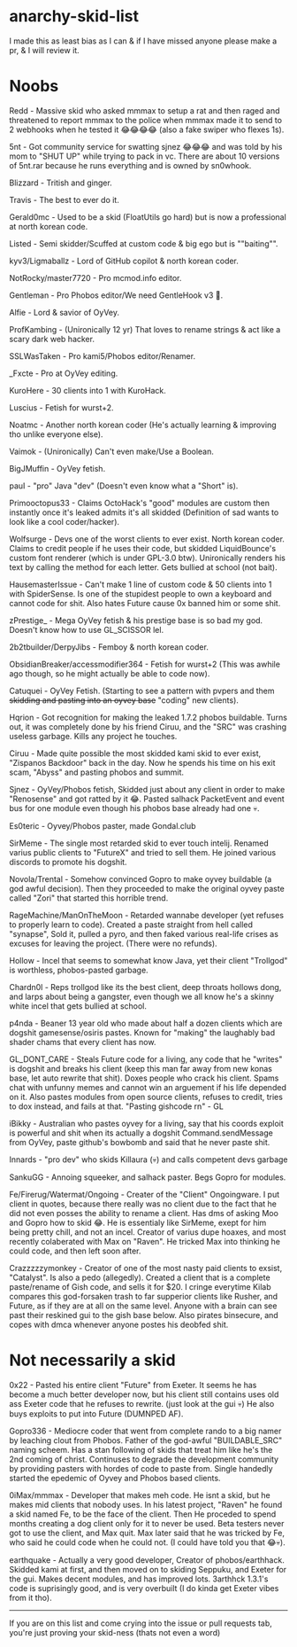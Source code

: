 # anarchy-skid-list
I made this as least bias as I can & if I have missed anyone please make a pr, & I will review it.

# Noobs

Redd - Massive skid who asked mmmax to setup a rat and then raged and threatened to report mmmax to the police when mmmax made it to send to 2 webhooks when he tested it 😂😂😂😂 (also a fake swiper who flexes 1s).

5nt - Got community service for swatting sjnez 😂😂😂 and was told by his mom to "SHUT UP" while trying to pack in vc. There are about 10 versions of 5nt.rar because he runs everything and is owned by sn0whook.

Blizzard - Tritish and ginger.

Travis - The best to ever do it.

Gerald0mc - Used to be a skid (FloatUtils go hard) but is now a professional at north korean code.

Listed - Semi skidder/Scuffed at custom code & big ego but is ""baiting"".

kyv3/Ligmaballz - Lord of GitHub copilot & north korean coder.

NotRocky/master7720 - Pro mcmod.info editor.

Gentleman - Pro Phobos editor/We need GentleHook v3 :pray:.

Alfie - Lord & savior of OyVey.

ProfKambing - (Unironically 12 yr) That loves to rename strings & act like a scary dark web hacker.

SSLWasTaken - Pro kami5/Phobos editor/Renamer.

\_Fxcte - Pro at OyVey editing.

KuroHere - 30 clients into 1 with KuroHack.

Luscius - Fetish for wurst+2.

Noatmc - Another north korean coder (He's actually learning & improving tho unlike everyone else).

Vaimok - (Unironically) Can't even make/Use a Boolean.

BigJMuffin - OyVey fetish.

pauI - "pro" Java "dev" (Doesn't even know what a "Short" is).

Primooctopus33 - Claims OctoHack's "good" modules are custom then instantly once it's leaked admits it's all skidded (Definition of sad wants to look like a cool coder/hacker).

Wolfsurge - Devs one of the worst clients to ever exist. North korean coder. Claims to credit people if he uses their code, but skidded LiquidBounce's custom font renderer (which is under GPL-3.0 btw). Unironically renders his text by calling the method for each letter. Gets bullied at school (not bait).

HausemasterIssue - Can't make 1 line of custom code & 50 clients into 1 with SpiderSense. Is one of the stupidest people to own a keyboard and cannot code for shit. Also hates Future cause 0x banned him or some shit.

zPrestige_ - Mega OyVey fetish & his prestige base is so bad my god. Doesn't know how to use GL_SCISSOR lel.

2b2tbuilder/DerpyJibs - Femboy & north korean coder.

ObsidianBreaker/accessmodifier364 - Fetish for wurst+2 (This was awhile ago though, so he might actually be able to code now).

Catuquei - OyVey Fetish. (Starting to see a pattern with pvpers and them ~~skidding and pasting into an oyvey base~~ "coding" new clients).

Hqrion - Got recognition for making the leaked 1.7.2 phobos buildable. Turns out, it was completely done by his friend Ciruu, and the "SRC" was crashing useless garbage. Kills any project he touches.

Ciruu - Made quite possible the most skidded kami skid to ever exist, "Zispanos Backdoor" back in the day. Now he spends his time on his exit scam, "Abyss" and pasting phobos and summit.

Sjnez - OyVey/Phobos fetish, Skidded just about any client in order to make "Renosense" and got ratted by it 😂. Pasted salhack PacketEvent and event bus for one module even though his phobos base already had one 💀.

Es0teric - Oyvey/Phobos paster, made Gondal.club

SirMeme - The single most retarded skid to ever touch intelij. Renamed varius public clients to "FutureX" and tried to sell them. He joined various discords to promote his dogshit.

Novola/Trental - Somehow convinced Gopro to make oyvey buildable (a god awful decision). Then they proceeded to make the original oyvey paste called "Zori" that started this horrible trend.

RageMachine/ManOnTheMoon - Retarded wannabe developer (yet refuses to properly learn to code). Created a paste straight from hell called "synapse", Sold it, pulled a pyro, and then faked various real-life crises as excuses for leaving the project. (There were no refunds).

Hollow - Incel that seems to somewhat know Java, yet their client "Trollgod" is worthless, phobos-pasted garbage.

Chardn0l - Reps trollgod like its the best client, deep throats hollows dong, and larps about being a gangster, even though we all know he's a skinny white incel that gets bullied at school.

p4nda - Beaner 13 year old who made about half a dozen clients which are dogshit gamesense/osiris pastes. Known for "making" the laughably bad shader chams that every client has now.

GL_DONT_CARE - Steals Future code for a living, any code that he "writes" is dogshit and breaks his client (keep this man far away from new konas base, let auto rewrite that shit). Doxes people who crack his client. Spams chat with unfunny memes and cannot win an arguement if his life depended on it. Also pastes modules from open source clients, refuses to credit, tries to dox instead, and fails at that. "Pasting gishcode rn" - GL

iBikky - Australian who pastes oyvey for a living, say that his coords exploit is powerful and shit when its actually a dogshit Command.sendMessage from OyVey, paste github's bowbomb and said that he never paste shit. 

Innards - "pro dev" who skids Killaura (💀) and calls competent devs garbage

SankuGG - Annoing squeeker, and salhack paster. Begs Gopro for modules.

Fe/Firerug/Watermat/Ongoing - Creater of the "Client" Ongoingware. I put client in quotes, because there really was no client due to the fact that he did not even posses the ability to rename a client. Has dms of asking Moo and Gopro how to skid 😂. He is essentialy like SirMeme, exept for him being pretty chill, and not an incel. Creator of varius dupe hoaxes, and most recently colaberated with Max on "Raven". He tricked Max into thinking he could code, and then left soon after.

Crazzzzzymonkey - Creator of one of the most nasty paid clients to exsist, "Catalyst". Is also a pedo (allegedly). Created a client that is a complete paste/rename of Gish code, and sells it for $20. I cringe everytime Kilab compares this god-forsaken trash to far supperior clients like Rusher, and Future, as if they are at all on the same level. Anyone with a brain can see past their reskined gui to the gish base below. Also pirates binsecure, and copes with dmca whenever anyone postes his deobfed shit.

# Not necessarily a skid

0x22 - Pasted his entire client "Future" from Exeter. It seems he has become a much better developer now, but his client still contains uses old ass Exeter code that he refuses to rewrite. (just look at the gui 💀) He also buys exploits to put into Future (DUMNPED AF).

Gopro336 - Mediocre coder that went from complete rando to a big namer by leaching clout from Phobos. Father of the god-awful "BUILDABLE_SRC" naming scheem. Has a stan following of skids that treat him like he's the 2nd coming of christ. Continuses to degrade the development community by providing pasters with hordes of code to paste from. Single handedly started the epedemic of Oyvey and Phobos based clients.

0iMax/mmmax - Developer that makes meh code. He isnt a skid, but he makes mid clients that nobody uses. In his latest project, "Raven" he found a skid named Fe, to be the face of the client. Then He proceded to spend months creating a dog client only for it to never be used. Beta testers never got to use the client, and Max quit. Max later said that he was tricked by Fe, who said he could code when he could not. (I could have told you that 😂💀).

earthquake - Actually a very good developer, Creator of phobos/earthhack. Skidded kami at first, and then moved on to skiding Seppuku, and Exeter for the gui. Makes decent modules, and has improved lots. 3arthhck 1.3.1's code is suprisingly good, and is very overbuilt (I do kinda get Exeter vibes from it tho).

---

If you are on this list and come crying into the issue or pull requests tab, you're just proving your skid-ness (thats not even a word)
